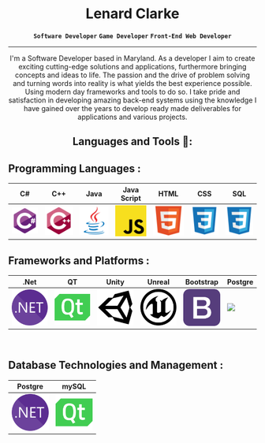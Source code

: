 # <h1 align="center">Lenard Clarke</h1>
<p align="center" dir="auto"><strong><code>Software Developer</code></strong> <strong><code>Game Developer</code></strong> <strong><code>Front-End Web Developer</code></strong></p>
<hr></hr>

<p align="center" dir="auto">I'm a Software Developer based in Maryland. As a developer I aim to create exciting cutting-edge solutions and applications, furthermore bringing concepts and ideas to life. The passion and the drive of problem solving and turning words into reality is what yields the best experience possible. Using modern day frameworks and tools to do so. I take pride and satisfaction in developing amazing back-end systems using the knowledge I have gained over the years to develop ready made deliverables for applications and various projects.</p>

<h2 align="center" dir="auto">Languages and Tools 🧰:</h2>

<h2 dir="auto">Programming Languages <img src="">:</h2>  

| C# | C++ | Java | Java Script | HTML | CSS | SQL |
| --- | --- | ---- | --- | --- | --- | --- |
| <img src="https://github.com/lsclarke/lsclarke/blob/main/img/csharp.svg" width="75"> | <img src="https://github.com/lsclarke/lsclarke/blob/main/img/cpp.svg" width="75"> | <img src="https://github.com/lsclarke/lsclarke/blob/main/img/java.svg" width="75"> | <img src="https://github.com/lsclarke/lsclarke/blob/main/img/javascript.svg" width="75"> | <img src="https://github.com/lsclarke/lsclarke/blob/main/img/html.svg" width="75"> | <img src="https://github.com/lsclarke/lsclarke/blob/main/img/css.svg" width="75"> | <img src="https://github.com/lsclarke/lsclarke/blob/main/img/css.svg" width="75"> | <img src="https://github.com/lsclarke/lsclarke/blob/main/img/css.svg" width="75"> |

<h2 dir="auto">Frameworks and Platforms :</h2>  

| .Net | QT | Unity | Unreal | Bootstrap | Postgre |
| --- | --- | ---- | --- | --- | --- |
| <img src="https://github.com/lsclarke/lsclarke/blob/main/img/dotnet.svg" width="75"> | <img src="https://github.com/lsclarke/lsclarke/blob/main/img/qt.svg" width="75"> | <img src="https://github.com/lsclarke/lsclarke/blob/main/img/unity.svg" width="75"> | <img src="https://github.com/lsclarke/lsclarke/blob/main/img/unrealengine.svg" width="75"> | <img src="https://github.com/lsclarke/lsclarke/blob/main/img/bootstrap.svg" width="75"> |<img src="https://github.com/lsclarke/lsclarke/blob/main/img/pgsql" width="75"> |

<br>
<h2 dir="auto">Database Technologies and Management :</h2>
  
| Postgre | mySQL |
| --- | --- |
| <img src="https://github.com/lsclarke/lsclarke/blob/main/img/dotnet.svg" width="75"> | <img src="https://github.com/lsclarke/lsclarke/blob/main/img/qt.svg" width="75"> | 
